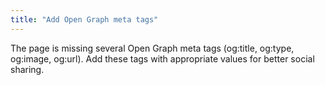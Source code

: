 ```yaml
---
title: "Add Open Graph meta tags"
---
```


The page is missing several Open Graph meta tags
(og:title, og:type, og:image, og:url).
Add these tags with appropriate values for better social sharing.
